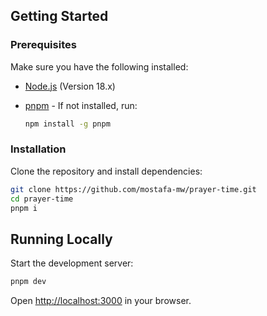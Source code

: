 ## Getting Started

### Prerequisites

Make sure you have the following installed:

- [Node.js](https://nodejs.org/) (Version 18.x)
- [pnpm](https://pnpm.io/) - If not installed, run:

  ```bash
  npm install -g pnpm
  ```

### Installation

Clone the repository and install dependencies:

```bash
git clone https://github.com/mostafa-mw/prayer-time.git
cd prayer-time
pnpm i
```

## Running Locally

Start the development server:

```bash
pnpm dev
```

Open [http://localhost:3000](http://localhost:3000) in your browser.
